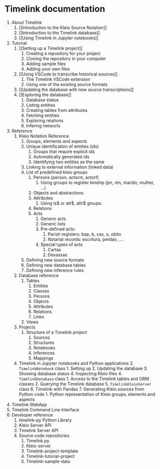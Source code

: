 # Timelink documentation
 
1. About Timelink
	1. [[Introduction to the Kleio Source Notation]]
	2. [[Introduction to the Timelink database]]
	3. [[Using Timelink in Jupyter notebooks]]
2. Tutorial
	1. [[Setting up a Timelink project]]
		1. Creating a repository for your project
		2. Cloning the repository in your computer
		3. Adding sample files
		4. Adding your own files
	2. [[Using VSCode to transcribe historical sources]]
		1. The Timelink VSCode extension
		3. Using one of the existing source formats
	3. [[Updating the database with new source transcriptions]]
	4. [[Exploring the database]]
		1. Database status
		2. Listing entities
		3. Creating tables from attributes
		4. Fetching entities
		5. Exploring relations
		6. Infering networls
3. Reference
	1. Kleio Notation Reference
		1. Groups, elements and aspects
		2. Unique identification of entities (ids)
			1. Groups that require explicit ids
			2. Automatically generated ids
			3. Identifying two entities as the same
		3. Linking to external information (linked data)
		4. List of predefined kleio groups
			1. Persons (person, actorm, actorf)
				1. Using groups to register kinship (pn, mn, marido, mulher, ...)
			2. Objects and abstractions
			3. Attributes
				1. Using ls\$ or atr\$, attr\$ groups.
			4. Relations
			5. Acts
				1. Generic acts
				2. Generic lists
				3. Pre-defined acts:
					1. Parish registers: bap, b, cas, o, obito
					2. Notarial records: escritura, perdao, ....
				4. Special types of acts
					1. Cartas
					2. Devassas
		5. Defining new source formats
		6. Defining new database tables
		7. Defining new inference rules
	2. Database reference
		1. Tables
			1. Entities
			2. Classes
			3. Persons
			4. Objects
			5. Attributes
			6. Relations
			7. Links
		2. Views
	3. Projects
		1. Structure of a Timelink project
			1. Sources
			2. Structures
			3. Notebooks
			4. Inferences
			5. Mappings
	4. Timelink in Jupyter notebooks and Python applications
		2. `TimelinkNotebook` class
			1. Setting up
			2. Updating the database
			3. Showing database status
			4. Inspecting Kleio files
		4. `TimelinkDatabase` class
			1. Access to the Timelink tables and ORM classes
			2. Querying the Timelink database
		5. `TimelinkKleioServer` class
		6. Timelink with Pandas
		7. Generating Kleio sources from Python code
			1. Python representation of Kleio groups, elements and aspects
4. Timelink WebApp
5. Timelink Command Line Interface
6. Developer reference
	1. timelink-py Python Library
	3. Kleio Server API
	5. Timelink Server API 
	6. Source code repositories
		1. Timelink.py
		2. Kleio-server
		3. Timelink-project-template
		4. Timelink-tutorial-project
		5. Timelink-sample-data